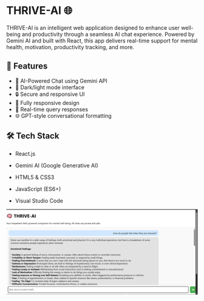 # THRIVE-AI 🌐

THRIVE-AI is an intelligent web application designed to enhance user well-being and productivity through a seamless AI chat experience. Powered by Gemini AI and built with React, this app delivers real-time support for mental health, motivation, productivity tracking, and more.

## 🚀 Features

- 💬 AI-Powered Chat using Gemini API
- 🌙 Dark/light mode interface
- 🔒 Secure and responsive UI
- 📱 Fully responsive design
- 🔄 Real-time query responses
- 🌐 GPT-style conversational formatting

## 🛠️ Tech Stack

- React.js

- Gemini AI (Google Generative AI)

- HTML5 & CSS3

- JavaScript (ES6+)

- Visual Studio Code




![Image#1](https://raw.githubusercontent.com/AJSTYLE-lab/THRIVE-AI/main/SCREENSHOTS/page%231.png)

